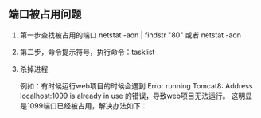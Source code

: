 ## 端口被占用问题
1. 第一步查找被占用的端口 netstat -aon | findstr "80" 或者 netstat -aon
2. 第二步，命令提示符号，执行命令：tasklist
3. 杀掉进程

    例如：有时候运行web项目的时候会遇到 Error running Tomcat8: Address localhost:1099 is already in use 的错误，导致web项目无法运行。
这明显是1099端口已经被占用，解决办法如下：